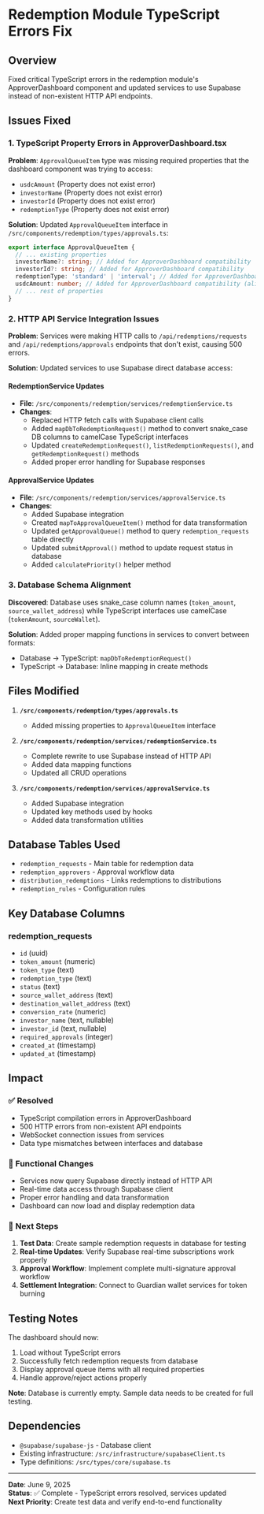 # Redemption Module TypeScript Errors Fix

## Overview
Fixed critical TypeScript errors in the redemption module's ApproverDashboard component and updated services to use Supabase instead of non-existent HTTP API endpoints.

## Issues Fixed

### 1. TypeScript Property Errors in ApproverDashboard.tsx
**Problem**: `ApprovalQueueItem` type was missing required properties that the dashboard component was trying to access:
- `usdcAmount` (Property does not exist error)
- `investorName` (Property does not exist error) 
- `investorId` (Property does not exist error)
- `redemptionType` (Property does not exist error)

**Solution**: Updated `ApprovalQueueItem` interface in `/src/components/redemption/types/approvals.ts`:
```typescript
export interface ApprovalQueueItem {
  // ... existing properties
  investorName?: string; // Added for ApproverDashboard compatibility
  investorId?: string; // Added for ApproverDashboard compatibility
  redemptionType: 'standard' | 'interval'; // Added for ApproverDashboard compatibility
  usdcAmount: number; // Added for ApproverDashboard compatibility (alias for estimatedValue)
  // ... rest of properties
}
```

### 2. HTTP API Service Integration Issues
**Problem**: Services were making HTTP calls to `/api/redemptions/requests` and `/api/redemptions/approvals` endpoints that don't exist, causing 500 errors.

**Solution**: Updated services to use Supabase direct database access:

#### RedemptionService Updates
- **File**: `/src/components/redemption/services/redemptionService.ts`
- **Changes**:
  - Replaced HTTP fetch calls with Supabase client calls
  - Added `mapDbToRedemptionRequest()` method to convert snake_case DB columns to camelCase TypeScript interfaces
  - Updated `createRedemptionRequest()`, `listRedemptionRequests()`, and `getRedemptionRequest()` methods
  - Added proper error handling for Supabase responses

#### ApprovalService Updates  
- **File**: `/src/components/redemption/services/approvalService.ts`
- **Changes**:
  - Added Supabase integration
  - Created `mapToApprovalQueueItem()` method for data transformation
  - Updated `getApprovalQueue()` method to query `redemption_requests` table directly
  - Updated `submitApproval()` method to update request status in database
  - Added `calculatePriority()` helper method

### 3. Database Schema Alignment
**Discovered**: Database uses snake_case column names (`token_amount`, `source_wallet_address`) while TypeScript interfaces use camelCase (`tokenAmount`, `sourceWallet`).

**Solution**: Added proper mapping functions in services to convert between formats:
- Database → TypeScript: `mapDbToRedemptionRequest()`
- TypeScript → Database: Inline mapping in create methods

## Files Modified

1. **`/src/components/redemption/types/approvals.ts`**
   - Added missing properties to `ApprovalQueueItem` interface

2. **`/src/components/redemption/services/redemptionService.ts`**
   - Complete rewrite to use Supabase instead of HTTP API
   - Added data mapping functions
   - Updated all CRUD operations

3. **`/src/components/redemption/services/approvalService.ts`**
   - Added Supabase integration
   - Updated key methods used by hooks
   - Added data transformation utilities

## Database Tables Used

- `redemption_requests` - Main table for redemption data
- `redemption_approvers` - Approval workflow data  
- `distribution_redemptions` - Links redemptions to distributions
- `redemption_rules` - Configuration rules

## Key Database Columns

### redemption_requests
- `id` (uuid)
- `token_amount` (numeric)
- `token_type` (text)
- `redemption_type` (text) 
- `status` (text)
- `source_wallet_address` (text)
- `destination_wallet_address` (text)
- `conversion_rate` (numeric)
- `investor_name` (text, nullable)
- `investor_id` (text, nullable)
- `required_approvals` (integer)
- `created_at` (timestamp)
- `updated_at` (timestamp)

## Impact

### ✅ Resolved
- TypeScript compilation errors in ApproverDashboard
- 500 HTTP errors from non-existent API endpoints
- WebSocket connection issues from services
- Data type mismatches between interfaces and database

### 🔄 Functional Changes
- Services now query Supabase directly instead of HTTP API
- Real-time data access through Supabase client
- Proper error handling and data transformation
- Dashboard can now load and display redemption data

### 📝 Next Steps
1. **Test Data**: Create sample redemption requests in database for testing
2. **Real-time Updates**: Verify Supabase real-time subscriptions work properly
3. **Approval Workflow**: Implement complete multi-signature approval workflow
4. **Settlement Integration**: Connect to Guardian wallet services for token burning

## Testing Notes

The dashboard should now:
1. Load without TypeScript errors
2. Successfully fetch redemption requests from database
3. Display approval queue items with all required properties
4. Handle approve/reject actions properly

**Note**: Database is currently empty. Sample data needs to be created for full testing.

## Dependencies

- `@supabase/supabase-js` - Database client
- Existing infrastructure: `/src/infrastructure/supabaseClient.ts`
- Type definitions: `/src/types/core/supabase.ts`

---

**Date**: June 9, 2025  
**Status**: ✅ Complete - TypeScript errors resolved, services updated  
**Next Priority**: Create test data and verify end-to-end functionality
